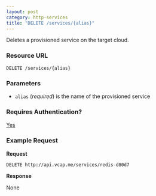 ```yaml
---
layout: post
category: http-services
title: "DELETE /services/{alias}"
---
```


Deletes a provisioned service on the target cloud.

### Resource URL

`DELETE /services/{alias}`

### Parameters

* `alias` (*required*) is the name of the provisioned service

### Requires Authentication?

[Yes](/http-authentication)

### Example Request

**Request**

`DELETE http://api.vcap.me/services/redis-d80d7`

**Response**

None
